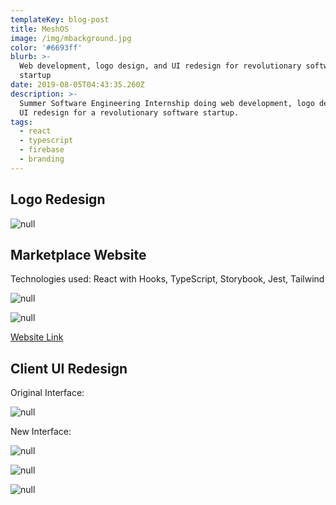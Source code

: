 ```yaml
---
templateKey: blog-post
title: MeshOS
image: /img/mbackground.jpg
color: '#6693ff'
blurb: >-
  Web development, logo design, and UI redesign for revolutionary software
  startup
date: 2019-08-05T04:43:35.260Z
description: >-
  Summer Software Engineering Internship doing web development, logo design, and
  UI redesign for a revolutionary software startup.
tags:
  - react
  - typescript
  - firebase
  - branding
---
```

## Logo Redesign

![null](/img/mcbackground-2x.jpg)

## Marketplace Website

Technologies used: React with Hooks, TypeScript, Storybook, Jest, Tailwind

![null](/img/screen-shot-2019-08-04-at-9.35.20-pm.jpg)

![null](/img/screen-shot-2019-08-04-at-9.35.28-pm.jpg)

[Website Link](https://meshos.com)

## Client UI Redesign

Original Interface:

![null](/img/screen-shot-2019-08-04-at-9.41.29-pm.jpg)

New Interface:

![null](/img/dark-theme-2x.jpg)

![null](/img/element-properties-2x.jpg)

![null](/img/left-nav-publisher-2x.jpg)

